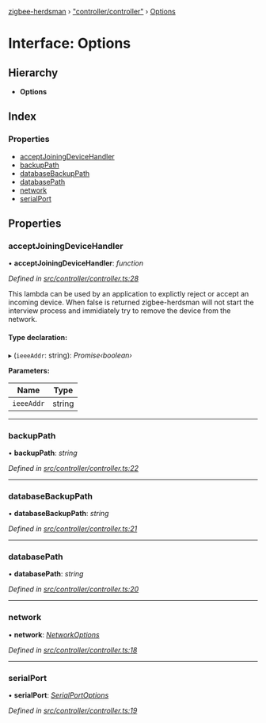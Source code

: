 [zigbee-herdsman](../README.md) › ["controller/controller"](../modules/_controller_controller_.md) › [Options](_controller_controller_.options.md)

# Interface: Options

## Hierarchy

* **Options**

## Index

### Properties

* [acceptJoiningDeviceHandler](_controller_controller_.options.md#acceptjoiningdevicehandler)
* [backupPath](_controller_controller_.options.md#backuppath)
* [databaseBackupPath](_controller_controller_.options.md#databasebackuppath)
* [databasePath](_controller_controller_.options.md#databasepath)
* [network](_controller_controller_.options.md#network)
* [serialPort](_controller_controller_.options.md#serialport)

## Properties

###  acceptJoiningDeviceHandler

• **acceptJoiningDeviceHandler**: *function*

*Defined in [src/controller/controller.ts:28](https://github.com/Koenkk/zigbee-herdsman/blob/293b172/src/controller/controller.ts#L28)*

This lambda can be used by an application to explictly reject or accept an incoming device.
When false is returned zigbee-herdsman will not start the interview process and immidiately
try to remove the device from the network.

#### Type declaration:

▸ (`ieeeAddr`: string): *Promise‹boolean›*

**Parameters:**

Name | Type |
------ | ------ |
`ieeeAddr` | string |

___

###  backupPath

• **backupPath**: *string*

*Defined in [src/controller/controller.ts:22](https://github.com/Koenkk/zigbee-herdsman/blob/293b172/src/controller/controller.ts#L22)*

___

###  databaseBackupPath

• **databaseBackupPath**: *string*

*Defined in [src/controller/controller.ts:21](https://github.com/Koenkk/zigbee-herdsman/blob/293b172/src/controller/controller.ts#L21)*

___

###  databasePath

• **databasePath**: *string*

*Defined in [src/controller/controller.ts:20](https://github.com/Koenkk/zigbee-herdsman/blob/293b172/src/controller/controller.ts#L20)*

___

###  network

• **network**: *[NetworkOptions](_adapter_tstype_.networkoptions.md)*

*Defined in [src/controller/controller.ts:18](https://github.com/Koenkk/zigbee-herdsman/blob/293b172/src/controller/controller.ts#L18)*

___

###  serialPort

• **serialPort**: *[SerialPortOptions](_adapter_tstype_.serialportoptions.md)*

*Defined in [src/controller/controller.ts:19](https://github.com/Koenkk/zigbee-herdsman/blob/293b172/src/controller/controller.ts#L19)*
